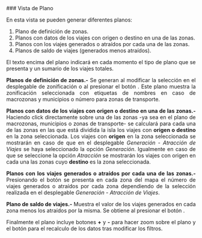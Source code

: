 <style>
body {
text-align: justify}
</style>
<link rel="stylesheet" href="https://use.fontawesome.com/releases/v5.6.1/css/all.css" integrity="sha384-gfdkjb5BdAXd+lj+gudLWI+BXq4IuLW5IT+brZEZsLFm++aCMlF1V92rMkPaX4PP" crossorigin="anonymous">
### Vista de Plano  

En esta vista se pueden generar diferentes planos:  

1. Plano de definición de zonas.  
2. Planos con datos de los viajes con origen o destino en una de las zonas.  
3. Planos con los viajes generados o atraídos por cada una de las zonas.  
4. Planos de saldo de viajes (generados menos atraídos).  

El texto encima del plano indicará en cada momento el tipo de plano que se presenta y un sumario de los viajes totales.

**Planos de definición de zonas.-** Se generan al modificar la selección en el desplegable de zonificación o al presionar el botón <span class="glyphicon glyphicon-fast-backward"></span>. Este plano muestra la zonificación seleccionada con etiquetas de nombres en caso de macrozonas y municipios o número para zonas de transporte.  

**Planos con datos de los viajes con origen o destino en una de las zonas.-** Haciendo click directamente sobre una de las zonas -ya sea en el plano de macrozonas, municipios o zonas de transporte- se calculará para cada una de las zonas en las que está dividida la isla los viajes con **origen o destino** en la zona seleccionada. Los viajes con **origen** en la zona seleccionada se mostrarán en caso de que en el desplegable *Generación - Atracción de Viajes* se haya seleccionado la opción *Generación*. Igualmente en caso de que se seleccione la opción *Atracción* se mostrarán los viajes con origen en cada una las zonas cuyo **destino** es la zona seleccionada.  

**Planos con los viajes generados o atraídos por cada una de las zonas.-** Presionando el botón <span class="fas fa-exchange-alt"></span> se presenta en cada zona del mapa el número de viajes generados o atraídos por cada zona dependiendo de la selección realizada en el desplegable *Generación - Atracción de Viajes*. 

**Plano de saldo de viajes.-** Muestra el valor de los viajes generados en cada zona menos los atraídos por la misma. Se obtiene al presionar el botón <span class="fas fa-balance-scale"></span>.

Finalmente el plano incluye botones **+** y **-** para hacer zoom sobre el plano y el botón <span class="fas fa-sync"></span> para el recalculo de los datos tras modificar los filtros.  




